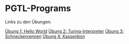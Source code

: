 # PGTL-Programs

Links zu den Übungen:

[Übung 1: Hello World](https://github.com/0xFEEDC0DE64/PGTL-Programs/tree/master/src/ninja/brunner/pgtl/program1)
[Übung 2: Turing-Interpreter](https://github.com/0xFEEDC0DE64/PGTL-Programs/tree/master/src/ninja/brunner/pgtl/program2)
[Übung 3: Schneckenrennen](https://github.com/0xFEEDC0DE64/PGTL-Programs/tree/master/src/ninja/brunner/pgtl/program3)
[Übung 4: Kassenbon](https://github.com/0xFEEDC0DE64/PGTL-Programs/tree/master/src/ninja/brunner/pgtl/program4)